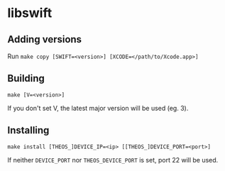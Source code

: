 # libswift

## Adding versions

Run `make copy [SWIFT=<version>] [XCODE=</path/to/Xcode.app>]`

## Building

    make [V=<version>]

If you don't set V, the latest major version will be used (eg. 3).

## Installing

    make install [THEOS_]DEVICE_IP=<ip> [[THEOS_]DEVICE_PORT=<port>]

If neither `DEVICE_PORT` nor `THEOS_DEVICE_PORT` is set, port 22 will be used.
